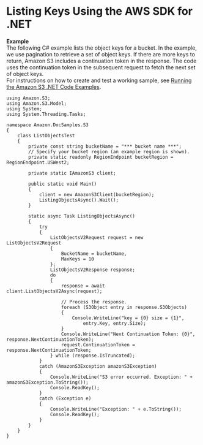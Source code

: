 # Listing Keys Using the AWS SDK for \.NET<a name="ListingObjectKeysUsingNetSDK"></a>

**Example**  
The following C\# example lists the object keys for a bucket\. In the example, we use pagination to retrieve a set of object keys\. If there are more keys to return, Amazon S3 includes a continuation token in the response\. The code uses the continuation token in the subsequent request to fetch the next set of object keys\.  
 For instructions on how to create and test a working sample, see [Running the Amazon S3 \.NET Code Examples](UsingTheMPDotNetAPI.md#TestingDotNetApiSamples)\.  

```
using Amazon.S3;
using Amazon.S3.Model;
using System;
using System.Threading.Tasks;

namespace Amazon.DocSamples.S3
{
    class ListObjectsTest
    {
        private const string bucketName = "*** bucket name ***";
        // Specify your bucket region (an example region is shown).
        private static readonly RegionEndpoint bucketRegion = RegionEndpoint.USWest2;

        private static IAmazonS3 client;

        public static void Main()
        {
            client = new AmazonS3Client(bucketRegion);
            ListingObjectsAsync().Wait();
        }

        static async Task ListingObjectsAsync()
        {
            try
            {
                ListObjectsV2Request request = new ListObjectsV2Request
                {
                    BucketName = bucketName,
                    MaxKeys = 10
                };
                ListObjectsV2Response response;
                do
                {
                    response = await client.ListObjectsV2Async(request);

                    // Process the response.
                    foreach (S3Object entry in response.S3Objects)
                    {
                        Console.WriteLine("key = {0} size = {1}",
                            entry.Key, entry.Size);
                    }
                    Console.WriteLine("Next Continuation Token: {0}", response.NextContinuationToken);
                    request.ContinuationToken = response.NextContinuationToken;
                } while (response.IsTruncated);
            }
            catch (AmazonS3Exception amazonS3Exception)
            {
                Console.WriteLine("S3 error occurred. Exception: " + amazonS3Exception.ToString());
                Console.ReadKey();
            }
            catch (Exception e)
            {
                Console.WriteLine("Exception: " + e.ToString());
                Console.ReadKey();
            }
        }
    }
}
```